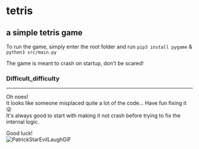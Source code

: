# tetris
a simple tetris game
---
To run the game, simply enter the root folder and run ```pip3 install pygame``` & ```python3 src/main.py```

The game is meant to crash on startup, don't be scared!

### Difficult_difficulty
---
Oh noes!\
It looks like someone misplaced quite a lot of the code... Have fun fixing it 😜\
It's always good to start with making it not crash before trying to fix the internal logic.

Good luck! \
![PatrickStarEvilLaughGIF](https://user-images.githubusercontent.com/55193662/188277912-91b7fa8a-594c-4e53-b810-81445253cf5c.gif)
